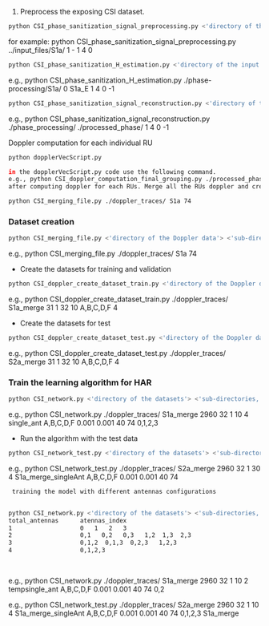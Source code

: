 1. Preprocess the exposing CSI dataset. 
```bash
python CSI_phase_sanitization_signal_preprocessing.py <'directory of the input data'> <'process all the files in subdirectories (1) or not (0)'> <'name of the file to process (only if 0 in the previous field)'> <'number of spatial streams'> <'number of cores'> <'index where to start the processing for each stream'> 
```
for example: 
python CSI_phase_sanitization_signal_preprocessing.py ../input_files/S1a/ 1 - 1 4 0

```bash
python CSI_phase_sanitization_H_estimation.py <'directory of the input data'> <'process all the files in subdirectories (1) or not (0)'> <'name of the file to process (only if 0 in the previous field)'> <'number of spatial streams'> <'number of cores'> <'index where to start the processing for each stream'> <'index where to stop the processing for each stream'> 
```
e.g., python CSI_phase_sanitization_H_estimation.py ./phase-processing/S1a/ 0 S1a_E 1 4 0 -1

```bash
python CSI_phase_sanitization_signal_reconstruction.py <'directory of the processed data'> <'directory to save the reconstructed data'> <'number of spatial streams'> <'number of cores'> <'index where to start the processing for each stream'> <'index where to stop the processing for each stream'> 
```
e.g., python CSI_phase_sanitization_signal_reconstruction.py ./phase_processing/ ./processed_phase/ 1 4 0 -1

Doppler computation for each individual RU 
```bash 
python dopplerVecScript.py 

in the dopplerVecScript.py code use the following command. 
e.g., python CSI_doppler_computation_final_grouping.py ./processed_phase/ S1a ./doppler_traces/ 400 400 31 1 -1.2 RU{} {} {} 10
after computing doppler for each RUs. Merge all the RUs doppler and create single merged doppler. 

python CSI_merging_file.py ./doppler_traces/ S1a 74

```


### Dataset creation
```bash
python CSI_merging_file.py <'directory of the Doppler data'> <'sub-directories'>  <'Total RUS'>
```
e.g., python CSI_merging_file.py ./doppler_traces/ S1a 74

- Create the datasets for training and validation
```bash
python CSI_doppler_create_dataset_train.py <'directory of the Doppler data'> <'sub-directories, comma-separated'> <'number of packets in a sample'> <'number of packets for sliding operations'> <'number of samples per window'> <'number of samples for window sliding'> <'labels of the activities to be considered'> <'number of streams * number of antennas'>
```
  e.g., python CSI_doppler_create_dataset_train.py ./doppler_traces/ S1a_merge 31 1 32 10 A,B,C,D,F 4


  - Create the datasets for test
```bash
python CSI_doppler_create_dataset_test.py <'directory of the Doppler data'> <'sub-directories, comma-separated'> <'number of packets in a sample'> <'number of packets for sliding operations'> <'number of samples per window'> <'number of samples for window sliding'> <'labels of the activities to be considered'> <'number of streams * number of antennas'>
```
  e.g., python CSI_doppler_create_dataset_test.py ./doppler_traces/ S2a_merge 31 1 32 10 A,B,C,D,F 4

  ### Train the learning algorithm for HAR
```bash
python CSI_network.py <'directory of the datasets'> <'sub-directories, comma-separated'> <'length along the feature dimension (height)'> <'length along the time dimension (width)'> <'number of channels'>  <'number of samples in a batch'> <'name prefix for the files'> <'activities to be considered, comma-separated'> <'group_lambda'> <'l1_lambda'> <'group_size'> <'total_group'> <--bandwidth 'bandwidth'> <--sub-band 'index of the sub-band to consider (for 20 MHz and 40 MHz)'> 
```
e.g., python CSI_network.py ./doppler_traces/ S1a_merge 2960 32 1 10 4 single_ant A,B,C,D,F 0.001 0.001 40 74 0,1,2,3

- Run the algorithm with the test data 
```bash
python CSI_network_test.py <'directory of the datasets'> <'sub-directories, comma-separated'> <'length along the feature dimension (height)'> <'length along the time dimension (width)'> <'number of channels'> <'number of samples in a batch'> <'name prefix for the files'> <'activities to be considered, comma-separated'> <'group_lambda'> <'l1_lambda'> <'group_size'> <'total_group'> <--bandwidth 'bandwidth'> <--sub-band 'index of the sub-band to consider (for 20 MHz and 40 MHz)'> 
```
  e.g., python CSI_network_test.py ./doppler_traces/ S2a_merge 2960 32 1 30 4 S1a_merge_singleAnt A,B,C,D,F 0.001 0.001 40 74


  ```bash
   training the model with different antennas configurations 


  python CSI_network.py <'directory of the datasets'> <'sub-directories, comma-separated'> <'length along the feature dimension (height)'> <'length along the time dimension (width)'> <'number of channels'> <'number of samples in a batch'> <'Number of antenna * number of spatial streams'><'name prefix for the files'> <'activities to be considered, comma-separated'> <'group_lambda'> <'l1_lambda'> <'group_size'> <'total_group'><'antennas_index'> <--bandwidth 'bandwidth'> <--sub-band 'index of the sub-band to consider (for 20 MHz and 40 MHz)'> 
  total_antennas      atennas_index
  1                   0   1   2   3
  2                   0,1   0,2   0,3   1,2  1,3  2,3 
  3                   0,1,2  0,1,3  0,2,3   1,2,3
  4                   0,1,2,3
   
   
  ```

  e.g., python CSI_network.py ./doppler_traces/ S1a_merge 2960 32 1 10 2 tempsingle_ant A,B,C,D,F 0.001 0.001 40 74 0,2


  e.g., python CSI_network_test.py ./doppler_traces/ S2a_merge 2960 32 1 10 4 S1a_merge_singleAnt A,B,C,D,F 0.001 0.001 40 74 0,1,2,3 S1a_merge


